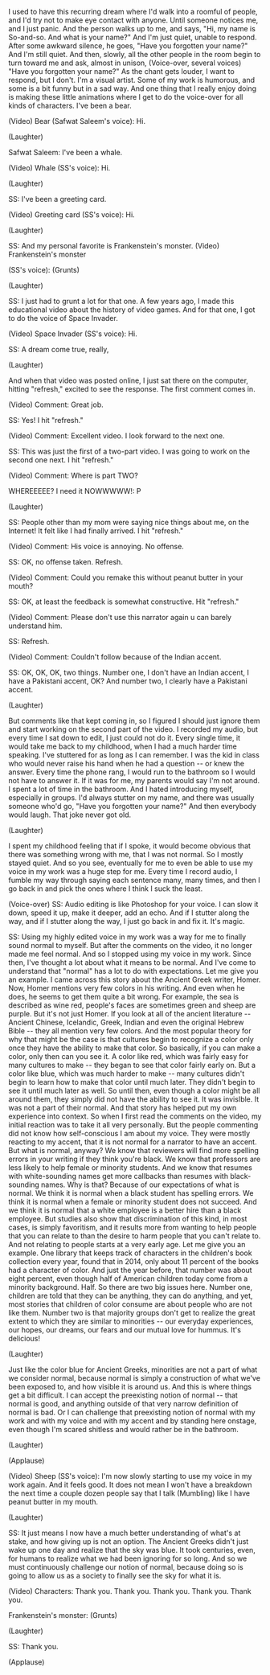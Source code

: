 
I used to have this recurring dream
where I&#39;d walk into a roomful of people,
and I&#39;d try not to make
eye contact with anyone.
Until someone notices me,
and I just panic.
And the person walks up to me,
and says, &quot;Hi, my name is So-and-so.
And what is your name?&quot;
And I&#39;m just quiet, unable to respond.
After some awkward silence, he goes,
&quot;Have you forgotten your name?&quot;
And I&#39;m still quiet.
And then, slowly, all the other people
in the room begin to turn toward me
and ask, almost in unison,
(Voice-over, several voices)
&quot;Have you forgotten your name?&quot;
As the chant gets louder,
I want to respond, but I don&#39;t.
I&#39;m a visual artist.
Some of my work is humorous,
and some is a bit funny but in a sad way.
And one thing that I really enjoy doing
is making these little animations
where I get to do the voice-over
for all kinds of characters.
I&#39;ve been a bear.

(Video) Bear (Safwat Saleem&#39;s voice): Hi.

(Laughter)


Safwat Saleem: I&#39;ve been a whale.

(Video) Whale (SS&#39;s voice): Hi.

(Laughter)


SS: I&#39;ve been a greeting card.

(Video) Greeting card (SS&#39;s voice): Hi.

(Laughter)


SS: And my personal favorite
is Frankenstein&#39;s monster.
(Video) Frankenstein&#39;s monster

(SS&#39;s voice): (Grunts)

(Laughter)


SS: I just had to grunt
a lot for that one.
A few years ago,
I made this educational video
about the history of video games.
And for that one, I got to do
the voice of Space Invader.

(Video) Space Invader (SS&#39;s voice): Hi.

SS: A dream come true, really,

(Laughter)

And when that video was posted online,
I just sat there on the computer,
hitting &quot;refresh,&quot;
excited to see the response.
The first comment comes in.

(Video) Comment: Great job.

SS: Yes!
I hit &quot;refresh.&quot;

(Video) Comment: Excellent video.
I look forward to the next one.

SS: This was just the first
of a two-part video.
I was going to work
on the second one next.
I hit &quot;refresh.&quot;

(Video) Comment: Where is part TWO?

WHEREEEEE? I need it NOWWWWW!: P

(Laughter)


SS: People other than my mom
were saying nice things about me,
on the Internet!
It felt like I had finally arrived.
I hit &quot;refresh.&quot;

(Video) Comment: His voice
is annoying. No offense.

SS: OK, no offense taken. Refresh.

(Video) Comment: Could you remake this
without peanut butter in your mouth?

SS: OK, at least the feedback
is somewhat constructive. Hit &quot;refresh.&quot;

(Video) Comment: Please don&#39;t use
this narrator again
u can barely understand him.

SS: Refresh.

(Video) Comment: Couldn&#39;t follow
because of the Indian accent.

SS: OK, OK, OK, two things.
Number one, I don&#39;t have an Indian accent,
I have a Pakistani accent, OK?
And number two, I clearly
have a Pakistani accent.

(Laughter)

But comments like that kept coming in,
so I figured I should just ignore them
and start working
on the second part of the video.
I recorded my audio,
but every time I sat down to edit,
I just could not do it.
Every single time, it would take me
back to my childhood,
when I had a much harder time speaking.
I&#39;ve stuttered for as long
as I can remember.
I was the kid in class
who would never raise his hand
when he had a question --
or knew the answer.
Every time the phone rang,
I would run to the bathroom
so I would not have to answer it.
If it was for me, my parents
would say I&#39;m not around.
I spent a lot of time in the bathroom.
And I hated introducing myself,
especially in groups.
I&#39;d always stutter on my name,
and there was usually someone who&#39;d go,
&quot;Have you forgotten your name?&quot;
And then everybody would laugh.
That joke never got old.

(Laughter)

I spent my childhood
feeling that if I spoke,
it would become obvious
that there was something wrong with me,
that I was not normal.
So I mostly stayed quiet.
And so you see, eventually for me to even
be able to use my voice in my work
was a huge step for me.
Every time I record audio,
I fumble my way through saying
each sentence many, many times,
and then I go back in
and pick the ones
where I think I suck the least.

(Voice-over) SS: Audio editing
is like Photoshop for your voice.
I can slow it down, speed it up,
make it deeper, add an echo.
And if I stutter along the way,
and if I stutter along the way,
I just go back in and fix it.
It&#39;s magic.

SS: Using my highly edited
voice in my work
was a way for me
to finally sound normal to myself.
But after the comments on the video,
it no longer made me feel normal.
And so I stopped
using my voice in my work.
Since then, I&#39;ve thought a lot
about what it means to be normal.
And I&#39;ve come to understand
that &quot;normal&quot; has a lot to do
with expectations.
Let me give you an example.
I came across this story
about the Ancient Greek writer, Homer.
Now, Homer mentions
very few colors in his writing.
And even when he does,
he seems to get them quite a bit wrong.
For example, the sea
is described as wine red,
people&#39;s faces are sometimes green
and sheep are purple.
But it&#39;s not just Homer.
If you look at all
of the ancient literature --
Ancient Chinese, Icelandic, Greek, Indian
and even the original Hebrew Bible --
they all mention very few colors.
And the most popular theory
for why that might be the case
is that cultures begin
to recognize a color
only once they have the ability
to make that color.
So basically, if you can make a color,
only then can you see it.
A color like red, which was fairly easy
for many cultures to make --
they began to see that color
fairly early on.
But a color like blue,
which was much harder to make --
many cultures didn&#39;t begin to learn
how to make that color
until much later.
They didn&#39;t begin to see it
until much later as well.
So until then, even though
a color might be all around them,
they simply did not have
the ability to see it.
It was invisIble.
It was not a part of their normal.
And that story has helped
put my own experience into context.
So when I first read
the comments on the video,
my initial reaction was to take it
all very personally.
But the people commenting did not know
how self-conscious I am about my voice.
They were mostly reacting to my accent,
that it is not normal
for a narrator to have an accent.
But what is normal, anyway?
We know that reviewers will find
more spelling errors in your writing
if they think you&#39;re black.
We know that professors are less likely
to help female or minority students.
And we know that resumes
with white-sounding names
get more callbacks than resumes
with black-sounding names.
Why is that?
Because of our expectations
of what is normal.
We think it is normal
when a black student has spelling errors.
We think it is normal
when a female or minority student
does not succeed.
And we think it is normal
that a white employee
is a better hire than a black employee.
But studies also show
that discrimination of this kind,
in most cases, is simply favoritism,
and it results more from wanting
to help people that you can relate to
than the desire to harm people
that you can&#39;t relate to.
And not relating to people
starts at a very early age.
Let me give you an example.
One library that keeps track of characters
in the children&#39;s book
collection every year,
found that in 2014,
only about 11 percent of the books
had a character of color.
And just the year before,
that number was about eight percent,
even though half of American children
today come from a minority background.
Half.
So there are two big issues here.
Number one, children are told
that they can be anything,
they can do anything,
and yet, most stories
that children of color consume
are about people who are not like them.
Number two is that majority groups
don&#39;t get to realize
the great extent to which
they are similar to minorities --
our everyday experiences, our hopes,
our dreams, our fears
and our mutual love for hummus.
It&#39;s delicious!

(Laughter)

Just like the color blue
for Ancient Greeks,
minorities are not a part
of what we consider normal,
because normal is simply a construction
of what we&#39;ve been exposed to,
and how visible it is around us.
And this is where things
get a bit difficult.
I can accept the preexisting notion
of normal -- that normal is good,
and anything outside of that very
narrow definition of normal is bad.
Or I can challenge
that preexisting notion of normal
with my work
and with my voice
and with my accent
and by standing here onstage,
even though I&#39;m scared shitless
and would rather be in the bathroom.

(Laughter)


(Applause)


(Video) Sheep (SS&#39;s voice):
I&#39;m now slowly starting to use my voice
in my work again.
And it feels good.
It does not mean I won&#39;t have a breakdown
the next time a couple dozen
people say that I talk
(Mumbling) like I have peanut
butter in my mouth.

(Laughter)


SS: It just means I now have
a much better understanding
of what&#39;s at stake,
and how giving up is not an option.
The Ancient Greeks didn&#39;t just wake up
one day and realize
that the sky was blue.
It took centuries, even, for humans
to realize what we had been ignoring
for so long.
And so we must continuously challenge
our notion of normal,
because doing so is going
to allow us as a society
to finally see the sky for what it is.

(Video) Characters: Thank you. Thank you.
Thank you. Thank you. Thank you.

Frankenstein&#39;s monster: (Grunts)

(Laughter)


SS: Thank you.

(Applause)

